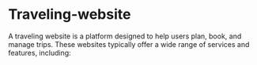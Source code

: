 # Traveling-website
A traveling website is a platform designed to help users plan, book, and manage trips. These websites typically offer a wide range of services and features, including:
